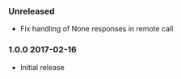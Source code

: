 ### Unreleased
  - Fix handling of None responses in remote call

### 1.0.0 2017-02-16
  - Initial release
